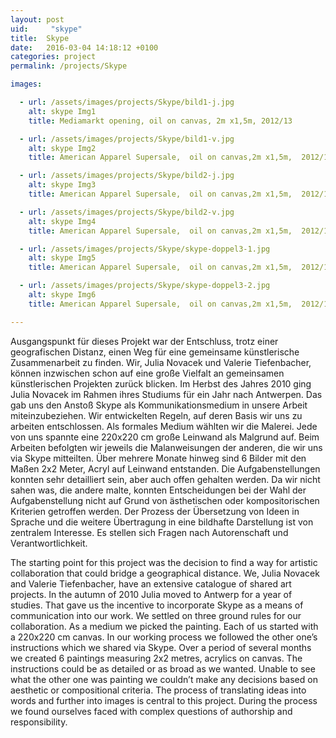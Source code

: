 ```yaml
---
layout: post
uid:     "skype"
title:  Skype
date:   2016-03-04 14:18:12 +0100
categories: project
permalink: /projects/Skype

images:

  - url: /assets/images/projects/Skype/bild1-j.jpg
    alt: skype Img1
    title: Mediamarkt opening, oil on canvas, 2m x1,5m, 2012/13

  - url: /assets/images/projects/Skype/bild1-v.jpg
    alt: skype Img2
    title: American Apparel Supersale,  oil on canvas,2m x1,5m,  2012/13

  - url: /assets/images/projects/Skype/bild2-j.jpg
    alt: skype Img3
    title: American Apparel Supersale,  oil on canvas,2m x1,5m,  2012/13

  - url: /assets/images/projects/Skype/bild2-v.jpg
    alt: skype Img4
    title: American Apparel Supersale,  oil on canvas,2m x1,5m,  2012/13

  - url: /assets/images/projects/Skype/skype-doppel3-1.jpg
    alt: skype Img5
    title: American Apparel Supersale,  oil on canvas,2m x1,5m,  2012/13

  - url: /assets/images/projects/Skype/skype-doppel3-2.jpg
    alt: skype Img6
    title: American Apparel Supersale,  oil on canvas,2m x1,5m,  2012/13

---
```

Ausgangspunkt für dieses Projekt war der Entschluss, trotz einer geografischen Distanz, einen Weg für eine gemeinsame künstlerische Zusammenarbeit zu finden.
Wir, Julia Novacek und Valerie Tiefenbacher, können inzwischen schon auf eine große Vielfalt an gemeinsamen künstlerischen Projekten zurück blicken. Im Herbst des Jahres 2010 ging Julia Novacek im Rahmen ihres Studiums für ein Jahr nach Antwerpen.
Das gab uns den Anstoß Skype als Kommunikationsmedium in unsere Arbeit miteinzubeziehen.
Wir entwickelten Regeln, auf deren Basis wir uns zu arbeiten entschlossen. Als formales Medium wählten wir die Malerei. Jede von uns spannte eine 220x220 cm große Leinwand als Malgrund auf. Beim Arbeiten befolgten wir jeweils die Malanweisungen der anderen, die wir uns via Skype mitteilten.
Über mehrere Monate hinweg sind 6 Bilder mit den Maßen 2x2 Meter, Acryl auf Leinwand entstanden. Die Aufgabenstellungen konnten sehr detailliert sein, aber auch offen gehalten werden. Da wir nicht sahen was, die andere malte, konnten Entscheidungen bei der Wahl der Aufgabenstellung nicht auf Grund von ästhetischen oder kompositorischen Kriterien getroffen werden.
Der Prozess der Übersetzung von Ideen in Sprache und die weitere Übertragung in eine bildhafte Darstellung ist von zentralem Interesse. Es stellen sich Fragen nach Autorenschaft und Verantwortlichkeit.

The starting point for this project was the decision to find a way for artistic collaboration that could bridge a geographical distance.
We, Julia Novacek and Valerie Tiefenbacher, have an extensive catalogue of shared art projects. In the autumn of 2010 Julia moved to Antwerp for a year of studies.
That gave us the incentive to incorporate Skype as a means of communication into our work.
We settled on three ground rules for our collaboration. As a medium we picked the painting. Each of us started with a 220x220 cm canvas. In our working process we followed the other one’s instructions which we shared via Skype.
Over a period of several months we created 6 paintings measuring 2x2 metres, acrylics on canvas. The instructions could be as detailed or as broad as we wanted. Unable to see what the other one was painting we couldn’t make any decisions based on aesthetic or compositional criteria.
The process of translating ideas into words and further into images is central to this project. During the process we found ourselves faced with complex questions of authorship and responsibility.
